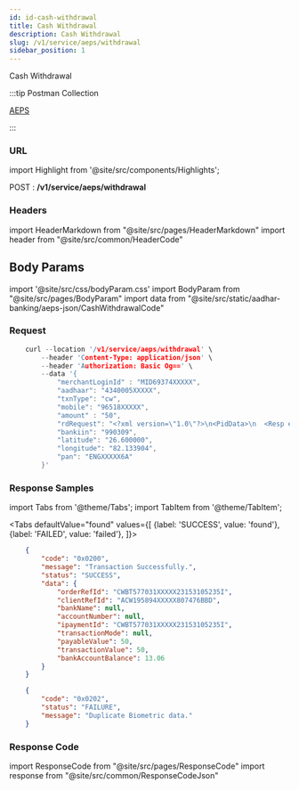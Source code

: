 ```yaml
---
id: id-cash-withdrawal
title: Cash Withdrawal
description: Cash Withdrawal
slug: /v1/service/aeps/withdrawal
sidebar_position: 1
---
```


Cash Withdrawal

:::tip Postman Collection

<a href="https://www.google.com" target="_blank">AEPS</a>

:::

### URL

import Highlight from '@site/src/components/Highlights';

<Highlight className="post">POST</Highlight> : <strong>/v1/service/aeps/withdrawal</strong>

### Headers

import HeaderMarkdown from "@site/src/pages/HeaderMarkdown"
import header from "@site/src/common/HeaderCode"

<HeaderMarkdown data={header}/>

## Body Params

import '@site/src/css/bodyParam.css'
import BodyParam from "@site/src/pages/BodyParam"
import data from "@site/src/static/aadhar-banking/aeps-json/CashWithdrawalCode"

<BodyParam data={data}/>

### Request

```c title="Example Request"
    curl --location '/v1/service/aeps/withdrawal' \
        --header 'Content-Type: application/json' \
        --header 'Authorization: Basic Og==' \
        --data '{
            "merchantLoginId" : "MID69374XXXXX",
            "aadhaar": "4340005XXXXX",
            "txnType": "cw",
            "mobile": "96518XXXXX",
            "amount" : "50",
            "rdRequest": "<?xml version=\"1.0\"?>\n<PidData>\n  <Resp errCode=\"0\" errInfo=\"Success.\" fCount=\"1\" fType=\"2\" nmPoints=\"33\" qScore=\"69\" \/>\n  <DeviceInfo dpId=\"MANTRA.MSIPL\" rdsId=\"MANTRA.WIN.001\" rdsVer=\"1.0.8\" mi=\"MFS100\" mc=\"MIIEGgpiV9yV\/FE4is3GSDMp3HCMe\/oJPAJ1HdGoDZipUYum6s6HqZnz3P3Spe03jNnw7596nfkQmIf\/TP1CUyhA==<\/Data>\n<\/PidData>",
            "bankiin": "990309",
            "latitude": "26.600000",
            "longitude": "82.133904",
            "pan": "ENGXXXXX6A"
        }'
```

### Response Samples

import Tabs from '@theme/Tabs';
import TabItem from '@theme/TabItem';

<Tabs
    defaultValue="found"
    values={[
        {label: 'SUCCESS', value: 'found'},
        {label: 'FAILED', value: 'failed'},
    ]}>

<TabItem value="found">

```json
    {
        "code": "0x0200",
        "message": "Transaction Successfully.",
        "status": "SUCCESS",
        "data": {
            "orderRefId": "CWBT577031XXXXX23153105235I",
            "clientRefId": "ACW195894XXXXX807476BBD",
            "bankName": null,
            "accountNumber": null,
            "ipaymentId": "CWBT577031XXXXX23153105235I",
            "transactionMode": null,
            "payableValue": 50,
            "transactionValue": 50,
            "bankAccountBalance": 13.06
        }
    }
```

</TabItem>

<TabItem value="failed">

```json
    {
        "code": "0x0202",
        "status": "FAILURE",
        "message": "Duplicate Biometric data."
    }
```

</TabItem>
</Tabs>

### Response Code

import ResponseCode from "@site/src/pages/ResponseCode"
import response from "@site/src/common/ResponseCodeJson"

<ResponseCode data={response}/>
